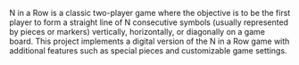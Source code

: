 N in a Row is a classic two-player game where the objective is to be the first player to form a straight line of N consecutive symbols (usually represented by pieces or markers) vertically, horizontally, or diagonally on a game board. This project implements a digital version of the N in a Row game with additional features such as special pieces and customizable game settings.
